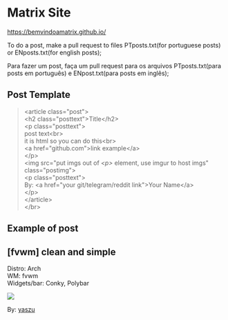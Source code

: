 # Matrix Site
https://bemvindoamatrix.github.io/

To do a post, make a pull request to files PTposts.txt(for portuguese posts) or ENposts.txt(for english posts);

Para fazer um post, faça um pull request para os arquivos PTposts.txt(para posts em português) e ENpost.txt(para posts em inglês);
## Post Template
> \<article class="post"\><br>
> \<h2 class="posttext"\>Title\</h2\><br>
> \<p class="posttext"\><br>
> post text\<br\><br>
> it is html so you can do this\<br\><br>
> \<a href="github.com"\>link example\</a\><br>
> \</p\><br>
> \<img src="put imgs out of _\<p\>_ element, use imgur to host imgs" class="postimg"\><br>
> \<p class="posttext"\><br>
> By: \<a href="your git/telegram/reddit link"\>Your Name\</a\><br>
> \</p\><br>
> \</article\><br>
> \</br\><br>

## Example of post 
<article class="post">
<h2 class="posttext">[fvwm] clean and simple</h2>
<p class="posttext">
Distro: Arch<br>
WM: fvwm<br>
Widgets/bar: Conky, Polybar<br>
</p>
<img src="https://i.imgur.com/eMMb2PC.png" class="postimg">
<p class="posttext">
By: <a href="https://github.com/yaszu">yaszu</a>
</p>
</article>
</br>
